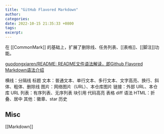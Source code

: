 ```yaml
---
title: "GitHub Flavored Markdown"
author: 
categories: 
date: 2022-10-15 21:35:33 +0800
tags: 
excerpt: 
---
```



在 [[CommonMark]] 的基础上，扩展了删除线、任务列表、[[表格]]、[[脚注]]功能。


[guodongxiaren/README: README文件语法解读，即Github Flavored Markdown语法介绍](https://github.com/guodongxiaren/README)



横线：分隔线
标题
文本：普通文本、单行文本、多行文本、文字高亮、换行、斜体、粗体、删除线
图片：网络图片（URL）、本仓库图片
链接：外部 URL、本仓库 URL
列表：有序列表、无序列表
块引用
代码高亮
表格
diff 语法
HTML：折叠、居中
其他：徽章、star 历史




## Misc

[[Markdown]]


